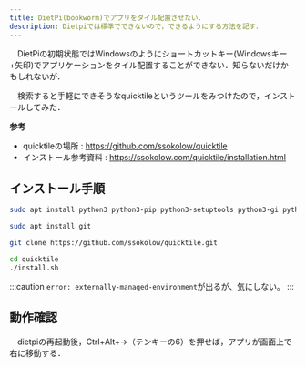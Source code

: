 ```yaml
---
title: DietPi(bookworm)でアプリをタイル配置させたい．
description: Dietpiでは標準でできないので，できるようにする方法を記す．
---
```

　DietPiの初期状態ではWindowsのようにショートカットキー(Windowsキー+矢印)でアプリケーションをタイル配置することができない．知らないだけかもしれないが．

　検索すると手軽にできそうなquicktileというツールをみつけたので，インストールしてみた．

**参考**
- quicktileの場所 : https://github.com/ssokolow/quicktile
- インストール参考資料 : https://ssokolow.com/quicktile/installation.html

## インストール手順
```bash title="依存モジュールのインストール"
sudo apt install python3 python3-pip python3-setuptools python3-gi python3-xlib python3-dbus gir1.2-glib-2.0 gir1.2-gtk-3.0 gir1.2-wnck-3.0
```

```bash title="ダウンロードツールのインストール"
sudo apt install git
```

```bash title="quicktileのダウンロード"
git clone https://github.com/ssokolow/quicktile.git
```

```bash title="インストール"
cd quicktile
./install.sh
```

:::caution
`error: externally-managed-environment`が出るが、気にしない。
:::

## 動作確認
　dietpiの再起動後，Ctrl+Alt+→（テンキーの6）を押せば，アプリが画面上で右に移動する．

